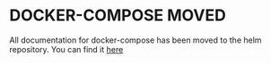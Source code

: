 # DOCKER-COMPOSE MOVED
All documentation for docker-compose has been moved to the helm repository.
You can find it [here](https://github.com/langchain-ai/helm/blob/main/charts/lighthousellmm/docker-compose/docker-compose.yaml)
